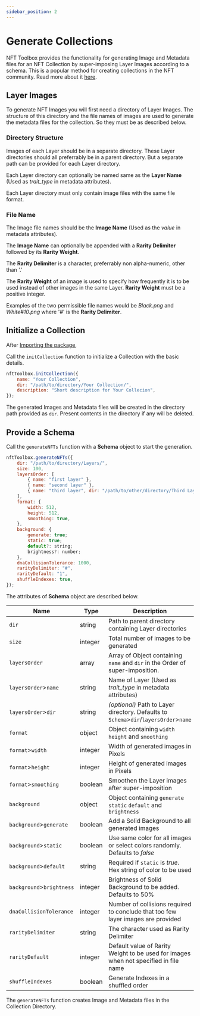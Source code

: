 ```yaml
---
sidebar_position: 2
---
```


# Generate Collections

NFT Toolbox provides the functionality for generating Image and Metadata files for an NFT Collection
by super-imposing Layer Images according to a schema. This is a popular method for creating collections
in the NFT community. Read more about it [here](https://danewesolko.com/how-to-create-layers-for-nft-art-projects/).

## Layer Images

To generate NFT Images you will first need a directory of Layer Images.
The structure of this directory and the file names of images are used to generate the metadata files for the collection.
So they must be as described below.

### Directory Structure

Images of each Layer should be in a separate directory. These Layer directories should all preferrably be in a parent directory.
But a separate path can be provided for each Layer directory.

Each Layer directory can optionally be named same as the **Layer Name** (Used as _trait_type_ in metadata attributes).

Each Layer directory must only contain image files with the same file format.

### File Name

The Image file names should be the **Image Name** (Used as the _value_ in metadata attributes).

The **Image Name** can optionally be appended with a **Rarity Delimiter** followed by its **Rarity Weight**.

The **Rarity Delimiter** is a character, preferrably non alpha-numeric, other than '.'

The **Rarity Weight** of an image is used to specify how frequently it is to be used instead of other images in the same Layer.
**Rarity Weight** must be a positive integer.

Examples of the two permissible file names would be _Black.png_ and _White#10.png_ where '#' is the **Rarity Delimiter**.

## Initialize a Collection

After [Importing the package](/docs/intro#import-it-in-your-project),

Call the `initCollection` function to initialize a Collection with the basic details.

```javascript
nftToolbox.initCollection({
	name: "Your Collection",
	dir: "/path/to/directory/Your Collection/",
	description: "Short description for Your Collecion",
});
```

The generated Images and Metadata files will be created in the directory path provided as `dir`. Present contents in the directory if any will be deleted.

## Provide a Schema

Call the `generateNFTs` function with a **Schema** object to start the generation.

```javascript
nftToolbox.generateNFTs({
	dir: "/path/to/directory/Layers/",
	size: 100,
	layersOrder: [
		{ name: "first layer" },
		{ name: "second layer" },
		{ name: "third layer", dir: "/path/to/other/directory/Third Layer/" },
	],
	format: {
		width: 512,
		height: 512,
		smoothing: true,
	},
	background: {
		generate: true;
		static: true;
		default?: string;
		brightness?: number;
	},
	dnaCollisionTolerance: 1000,
	rarityDelimiter: "#",
	rarityDefault: "1",
	shuffleIndexes: true,
});
```

The attributes of **Schema** object are described below.

| Name                      | Type    | Description                                                                           |
| ------------------------- | ------- | ------------------------------------------------------------------------------------- |
| `dir`                     | string  | Path to parent directory containing Layer directories                                 |
| `size`                    | integer | Total number of images to be generated                                                |
| `layersOrder`             | array   | Array of Object containing `name` and `dir` in the Order of super-imposition.         |
| `layersOrder`>`name`      | string  | Name of Layer (Used as _trait_type_ in metadata attributes)                           |
| `layersOrder`>`dir`       | string  | _(optional)_ Path to Layer directory. Defaults to `Schema`>`dir`/`layersOrder`>`name` |
| `format`                  | object  | Object containing `width` `height` and `smoothing`                                    |
| `format`>`width`          | integer | Width of generated images in Pixels                                                   |
| `format`>`height`         | integer | Height of generated images in Pixels                                                  |
| `format`>`smoothing`      | boolean | Smoothen the Layer images after super-imposition                                      |
| `background`              | object  | Object containing `generate` `static` `default` and `brightness`                      |
| `background`>`generate`   | boolean | Add a Solid Background to all generated images                                        |
| `background`>`static`     | boolean | Use same color for all images or select colors randomly. Defaults to _false_          |
| `background`>`default`    | string  | Required if `static` is _true_. Hex string of color to be used                        |
| `background`>`brightness` | integer | Brightness of Solid Background to be added. Defaults to 50%                           |
| `dnaCollisionTolerance`   | integer | Number of collisions required to conclude that too few layer images are provided      |
| `rarityDelimiter`         | string  | The character used as Rarity Delimiter                                                |
| `rarityDefault`           | integer | Default value of Rarity Weight to be used for images when not specified in file name  |
| `shuffleIndexes`          | boolean | Generate Indexes in a shuffled order                                                  |

The `generateNFTs` function creates Image and Metadata files in the Collection Directory.
